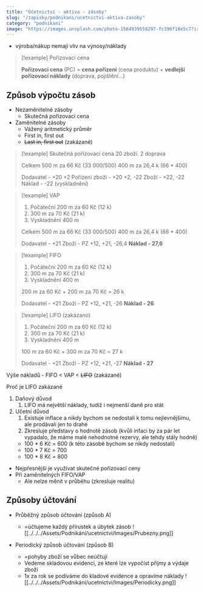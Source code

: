```yaml
---
title: "Účetnictví - aktiva - zásoby"
slug: "/zapisky/podnikani/ucetnictvi-aktiva-zasoby"
category: "podnikani"
image: "https://images.unsplash.com/photo-1564939558297-fc396f18e5c7?ixlib=rb-1.2.1&ixid=MnwxMjA3fDB8MHxwaG90by1wYWdlfHx8fGVufDB8fHx8&auto=format&fit=crop&w=1171&q=80"
---
```


- výroba/nákup nemají vliv na výnosy/náklady

> [!example] Pořizovací cena
> 
> **Pořizovací cena** (PC) = **cena pořízení** (cena produktu) + **vedlejší pořizovací náklady** (doprava, pojištění...)

## Způsob výpočtu zásob
- Nezaměnitelné zásoby
	- Skutečná pořizovací cena
- Zaměnitelné zásoby
	- Vážený aritmetický průměr
	- First in, first out
	- ~~Last in, first out~~ (zakázané)

> [!example] Skutečná pořizovací cena
> 20 zboží. 2 doprava
>  
>  Celkem 500 m za 66 Kč (33 000/500)
> 400 m za 26,4 k (66 * 400)
>  
> Dodavatel - +20 +2
> Pořízení zboží - +20 +2, -22
> Zboží - +22, -22
> Náklad - -22 (vyskladnění)

> [!example] VAP
> 1. Počáteční 200 m za 60 Kč (12 k)
> 2. 300 m za 70 Kč (21 k)
> 3. Vyskladnění 400 m
>  
>  Celkem 500 m za 66 Kč (33 000/500)
> 400 m za 26,4 k (66 * 400)
>  
> Dodavatel - +21
> Zboží - PZ +12, +21, -26,4
> **Náklad - 27,6**

> [!example] FIFO
> 1. Počáteční 200 m za 60 Kč (12 k)
> 2. 300 m za 70 Kč (21 k)
> 3. Vyskladnění 400 m
>  
>  200 m za 60 Kč + 200 m za 70 Kč = 26 k
>  
> Dodavatel - +21
> Zboží - PZ +12, +21, -26
> **Náklad - 26**

> [!example] LIFO (zakázano)
> 1. Počáteční 200 m za 60 Kč (12 k)
> 2. 300 m za 70 Kč (21 k)
> 3. Vyskladnění 400 m
>  
>  100 m za 60 Kč + 300 m za 70 Kč = 27 k
>  
> Dodavatel - +21
> Zboží - PZ +12, +21, -27
> **Náklad - 27**


Výše nákladů - FIFO < VAP < ~~LIFO~~ (zakázané)

Proč je LIFO zakázané
1. Daňový důvod
	1. LIFO má největší náklady, tudíž i nejmenší daně pro stát
2. Učetní důvod
	1. Existuje inflace a nikdy bychom se nedostali k tomu nejlevnějšímu, ale prodávali jen to drahé
	2. Zkresluje představy o hodnotě zásob (kvůli infaci by za pár let vypadalo, že máme malé nehodnotné rezervy, ale tehdy stály hodně)
	- 100 * 6 Kč = 600 (k této zásobě bychom se nikdy nedostali)
	- 100 * 7 Kč = 700
	- 100 * 8 Kč = 800

- Nejpřesnější je využívat skutečné pořizovací ceny
- Při zaměnitelných FIFO/VAP
	- Ale nelze měnit v průběhu (zkresluje realitu)

## Způsoby účtování
- Průběžný způsob účtování (způsob A)
	- =účtujeme každý přírustek a úbytek zásob
![[../../../Assets/Podnikání/ucetnictvi/Images/Prubezny.png]]

- Periodický způsob účtování (způsob B)
	- =pohyby zboží se vůbec neúčtují
	- Vedeme skladovou evidenci, ze které lze vypočíst příjmy a výdaje zboží
	- 1x za rok se podíváme do kladové evidence a opravíme náklady
![[../../../Assets/Podnikání/ucetnictvi/Images/Periodicky.png]]